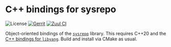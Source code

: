 # C++ bindings for sysrepo

![License](https://img.shields.io/github/license/sysrepo/sysrepo-cpp)
[![Gerrit](https://img.shields.io/badge/patches-via%20Gerrit-blue)](https://gerrit.cesnet.cz/q/project:CzechLight/sysrepo-cpp)
[![Zuul CI](https://img.shields.io/badge/zuul-checked-blue)](https://zuul.gerrit.cesnet.cz/t/public/buildsets?project=CzechLight/sysrepo-cpp)

Object-oriented bindings of the [`sysrepo`](https://github.com/sysrepo/sysrepo) library.
This requires C++20 and the [C++ bindings for `libyang`](https://github.com/CESNET/libyang-cpp).
Build and install via CMake as usual.
